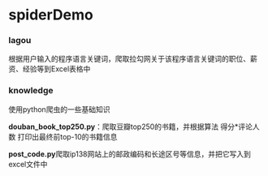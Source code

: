 # spiderDemo
<h3>lagou</h3>
<p>
  根据用户输入的程序语言关键词，爬取拉勾网关于该程序语言关键词的职位、薪资、经验等到Excel表格中
</p>

<h3>knowledge</h3>
<p>
  使用python爬虫的一些基础知识
</p>

<p>
 <b>douban_book_top250.py</b>：爬取豆瓣top250的书籍，并根据算法 得分*评论人数 打印出最终前top-10的书籍信息
</p>

<p>
 <b>post_code.py</b>爬取ip138网站上的邮政编码和长途区号等信息，并把它写入到excel文件中
</p>

